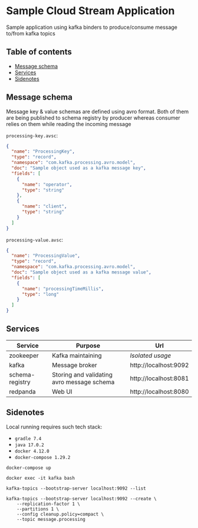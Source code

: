 # Sample Cloud Stream Application
Sample application using kafka binders to produce/consume message to/from kafka topics

## Table of contents
- [Message schema](#message-schema)
- [Services](#services)
- [Sidenotes](#sidenotes)

## Message schema
Message key & value schemas are defined using avro format. Both of them are being published to schema registry by producer whereas consumer relies on them while reading the incoming message

`processing-key.avsc`:
```json
{
  "name": "ProcessingKey",
  "type": "record",
  "namespace": "com.kafka.processing.avro.model",
  "doc": "Sample object used as a kafka message key",
  "fields": [
    {
      "name": "operator",
      "type": "string"
    },
    {
      "name": "client",
      "type": "string"
    }
  ]
}
```

`processing-value.avsc`:
```json
{
  "name": "ProcessingValue",
  "type": "record",
  "namespace": "com.kafka.processing.avro.model",
  "doc": "Sample object used as a kafka message value",
  "fields": [
    {
      "name": "processingTimeMillis",
      "type": "long"
    }
  ]
}
```

## Services
| Service         | Purpose                                    | Url                   |
|-----------------|--------------------------------------------|-----------------------|
| zookeeper       | Kafka maintaining                          | _Isolated usage_      |
| kafka           | Message broker                             | http://localhost:9092 |
| schema-registry | Storing and validating avro message schema | http://localhost:8081 |
| redpanda        | Web UI                                     | http://localhost:8080 |

## Sidenotes
Local running requires such tech stack:
- `gradle 7.4`
- `java 17.0.2`
- `docker 4.12.0`
- `docker-compose 1.29.2`

```shell
docker-compose up

docker exec -it kafka bash

kafka-topics --bootstrap-server localhost:9092 --list

kafka-topics --bootstrap-server localhost:9092 --create \
    --replication-factor 1 \
    --partitions 1 \
    --config cleanup.policy=compact \
    --topic message.processing
```
